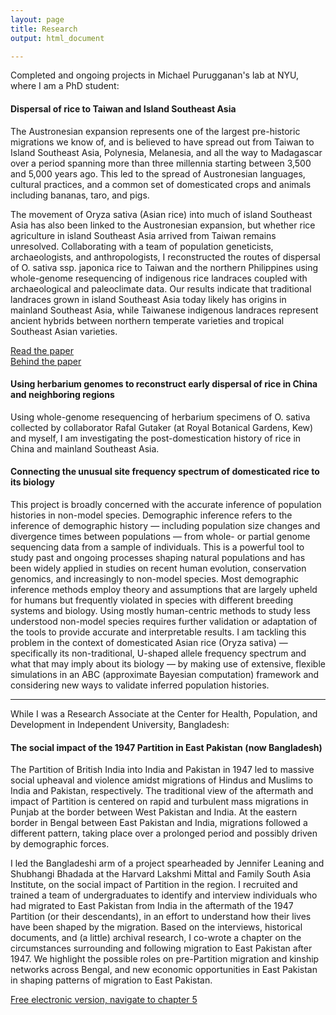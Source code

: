 ```yaml
---
layout: page
title: Research
output: html_document

---
```


Completed and ongoing projects in Michael Purugganan's lab at NYU, where I am a PhD student:

#### Dispersal of rice to Taiwan and Island Southeast Asia

The Austronesian expansion represents one of the largest pre-historic migrations we know of, and is believed to have spread out from Taiwan to Island Southeast Asia, Polynesia, Melanesia, and all the way to Madagascar over a period spanning more than three millennia starting between 3,500 and 5,000 years ago. This led to the spread of Austronesian languages, cultural practices, and a common set of domesticated crops and animals including bananas, taro, and pigs.  

The movement of Oryza sativa (Asian rice) into much of island Southeast Asia has also been linked to the Austronesian expansion, but whether rice agriculture in island Southeast Asia arrived from Taiwan remains unresolved. Collaborating with a team of population geneticists, archaeologists, and anthropologists, I reconstructed the routes of dispersal of O. sativa ssp. japonica rice to Taiwan and the northern Philippines using whole-genome resequencing of indigenous rice landraces coupled with archaeological and paleoclimate data. Our results indicate that traditional landraces grown in island Southeast Asia today likely has origins in mainland Southeast Asia, while Taiwanese indigenous landraces represent ancient hybrids between northern temperate varieties and tropical Southeast Asian varieties.

[Read the paper](https://academic.oup.com/mbe/article/38/11/4832/6317837)  
[Behind the paper](https://ecoevocommunity.nature.com/posts/the-dispersal-of-rice-and-rethinking-the-austronesian-expansion)

#### Using herbarium genomes to reconstruct early dispersal of rice in China and neighboring regions

Using whole-genome resequencing of herbarium specimens of O. sativa collected by collaborator Rafal Gutaker (at Royal Botanical Gardens, Kew) and myself, I am investigating the post-domestication history of rice in China and mainland Southeast Asia. 


#### Connecting the unusual site frequency spectrum of domesticated rice to its biology

This project is broadly concerned with the accurate inference of population histories in non-model species. Demographic inference refers to the inference of demographic history — including population size changes and divergence times between populations — from whole- or partial genome sequencing data from a sample of individuals. This is a powerful tool to study past and ongoing processes shaping natural populations and has been widely applied in studies on recent human evolution, conservation genomics, and increasingly to non-model species. Most demographic inference methods employ theory and assumptions that are largely upheld for humans but frequently violated in species with different breeding systems and biology. Using mostly human-centric methods to study less understood non-model species requires further validation or adaptation of the tools to provide accurate and interpretable results. I am tackling this problem in the context of domesticated Asian rice (Oryza sativa) — specifically its non-traditional, U-shaped allele frequency spectrum and what that may imply about its biology — by making use of extensive, flexible simulations in an ABC (approximate Bayesian computation) framework and considering new ways to validate inferred population histories.
  
    
--------

      
While I was a Research Associate at the Center for Health, Population, and Development in Independent University, Bangladesh:

#### The social impact of the 1947 Partition in East Pakistan (now Bangladesh)

The Partition of British India into India and Pakistan in 1947 led to massive social upheaval and violence amidst migrations of Hindus and Muslims to India and Pakistan, respectively. The traditional view of the aftermath and impact of Partition is centered on rapid and turbulent mass migrations in Punjab at the border between West Pakistan and India. At the eastern border in Bengal between East Pakistan and India, migrations followed a different pattern, taking place over a prolonged period and possibly driven by demographic forces.  

I led the Bangladeshi arm of a project spearheaded by Jennifer Leaning and Shubhangi Bhadada at the Harvard Lakshmi Mittal and Family South Asia Institute, on the social impact of Partition in the region. I recruited and trained a team of undergraduates to identify and interview individuals who had migrated to East Pakistan from India in the aftermath of the 1947 Partition (or their descendants), in an effort to understand how their lives have been shaped by the migration. Based on the interviews, historical documents, and (a little) archival research, I co-wrote a chapter on the circumstances surrounding and following migration to East Pakistan after 1947. We highlight the possible roles on pre-Partition migration and kinship networks across Bengal, and new economic opportunities in East Pakistan in shaping patterns of migration to East Pakistan.

[Free electronic version, navigate to chapter 5](https://spectrum.sagepub.in/book/the-1947-partition-of-British-India-Jennifer-Leaning-9789354792908/20)


